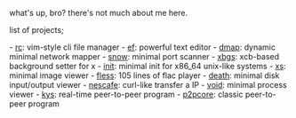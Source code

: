 what's up, bro? there's not much about me here.

list of projects;

\- [rc](https://github.com/kernelfucker/rc): vim-style cli file manager
\- [ef](https://github.com/kernelfucker/ef): powerful text editor
\- [dmap](https://github.com/kernelfucker/dmap): dynamic minimal network mapper
\- [snow](https://github.com/kernelfucker/snow): minimal port scanner
\- [xbgs](https://github.com/kernelfucker/xbgs): xcb-based background setter for x
\- [init](https://github.com/kernelfucker/init): minimal init for x86_64 unix-like systems
\- [xs](https://github.com/kernelfucker/xs): minimal image viewer
\- [fless](https://github.com/kernelfucker/fless): 105 lines of flac player
\- [death](https://github.com/kernelfucker/death): minimal disk input/output viewer
\- [nescafe](https://github.com/kernelfucker/nescafe): curl-like transfer a IP
\- [void](https://github.com/kernelfucker/void): minimal process viewer
\- [kys](https://github.com/kernelfucker/kys): real-time peer-to-peer program
\- [p2pcore](https://github.com/kernelfucker/p2pcore): classic peer-to-peer program
